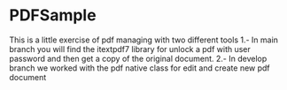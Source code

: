 # PDFSample
This is a little exercise of pdf managing with two different tools
1.- In main branch you will find the itextpdf7 library for unlock a pdf with user password and then get a copy of the original document.
2.- In develop branch we worked with the pdf native class for edit and create new pdf document
